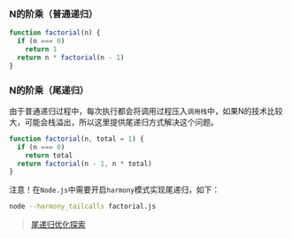### N的阶乘（普通递归）

```javascript
function factorial(n) {
  if (n === 0)
    return 1
  return n * factorial(n - 1)
}
```

### N的阶乘（尾递归）

由于普通递归过程中，每次执行都会将调用过程压入`调用栈`中，如果N的技术比较大，可能会栈溢出，所以这里提供尾递归方式解决这个问题。

```javascript
function factorial(n, total = 1) {
  if (n === 0)
    return total
  return factorial(n - 1, n * total)
}
```

注意！在`Node.js`中需要开启`harmony`模式实现尾递归，如下：

```bash
node --harmony_tailcalls factorial.js
```

> [尾递归优化探索](https://github.com/HolyZheng/holyZheng-blog/issues/17)